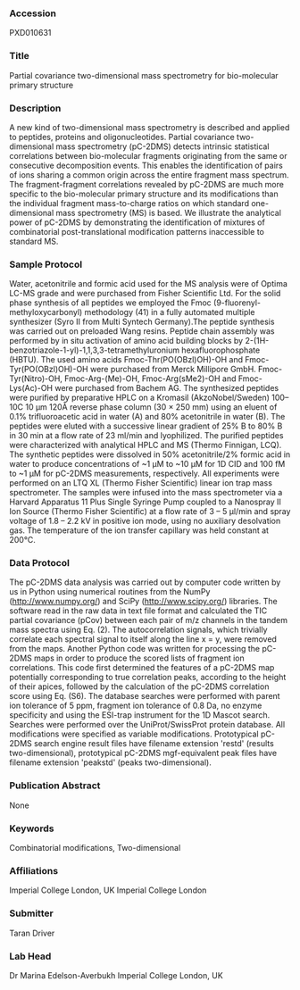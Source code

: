 ### Accession
PXD010631

### Title
Partial covariance two-dimensional mass spectrometry for bio-molecular primary structure

### Description
A new kind of two-dimensional mass spectrometry is described and applied to peptides, proteins and oligonucleotides. Partial covariance two-dimensional mass spectrometry (pC-2DMS) detects intrinsic statistical correlations between bio-molecular fragments originating from the same or consecutive decomposition events. This enables the identification of pairs of ions sharing a common origin across the entire fragment mass spectrum. The fragment-fragment correlations revealed by pC-2DMS are much more specific to the bio-molecular primary structure and its modifications than the individual fragment mass-to-charge ratios on which standard one-dimensional mass spectrometry (MS) is based. We illustrate the analytical power of pC-2DMS by demonstrating the identification of mixtures of combinatorial post-translational modification patterns inaccessible to standard MS.

### Sample Protocol
Water, acetonitrile and formic acid used for the MS analysis were of Optima LC-MS grade and were purchased from Fisher Scientific Ltd. For the solid phase synthesis of all peptides we employed the Fmoc (9-fluorenyl-methyloxycarbonyl) methodology (41) in a fully automated multiple synthesizer (Syro II from Multi Syntech Germany).The peptide synthesis was carried out on preloaded Wang resins. Peptide chain assembly was performed by in situ activation of amino acid building blocks by 2-(1H-benzotriazole-1-yl)-1,1,3,3-tetramethyluronium hexafluorophosphate (HBTU). The used amino acids Fmoc-Thr(PO(OBzl)OH)-OH and Fmoc-Tyr(PO(OBzl)OH)-OH were purchased from Merck Millipore GmbH. Fmoc-Tyr(Nitro)-OH, Fmoc-Arg-(Me)-OH, Fmoc-Arg(sMe2)-OH and Fmoc-Lys(Ac)-OH were purchased from Bachem AG. The synthesized peptides were purified by preparative HPLC on a Kromasil (AkzoNobel/Sweden) 100–10C 10 µm 120Å reverse phase column (30 × 250 mm) using an eluent of 0.1% trifluoroacetic acid in water (A) and 80% acetonitrile in water (B). The peptides were eluted with a successive linear gradient of 25% B to 80% B in 30 min at a flow rate of 23 ml/min and lyophilized. The purified peptides were characterized with analytical HPLC and MS (Thermo Finnigan, LCQ).  The synthetic peptides were dissolved in 50% acetonitrile/2% formic acid in water to produce concentrations of ~1 μM to ~10 μM for 1D CID and 100 fM to ~1 µM for pC-2DMS measurements, respectively. All experiments were performed on an LTQ XL (Thermo Fisher Scientific) linear ion trap mass spectrometer. The samples were infused into the mass spectrometer via a Harvard Apparatus 11 Plus Single Syringe Pump coupled to a Nanospray II Ion Source (Thermo Fisher Scientific) at a flow rate of 3 – 5 µl/min and spray voltage of 1.8 – 2.2 kV in positive ion mode, using no auxiliary desolvation gas. The temperature of the ion transfer capillary was held constant at 200°C.

### Data Protocol
The pC-2DMS data analysis was carried out by computer code written by us in Python using numerical routines from the NumPy (http://www.numpy.org/) and SciPy (http://www.scipy.org/) libraries. The software read in the raw data in text file format and calculated the TIC partial covariance (pCov) between each pair of m/z channels in the tandem mass spectra using Eq. (2). The autocorrelation signals, which trivially correlate each spectral signal to itself along the line x = y, were removed from the maps. Another Python code was written for processing the pC-2DMS maps in order to produce the scored lists of fragment ion correlations. This code first determined the features of a pC-2DMS map potentially corresponding to true correlation peaks, according to the height of their apices, followed by the calculation of the pC-2DMS correlation score using Eq. (S6).  The database searches were performed with parent ion tolerance of 5 ppm, fragment ion tolerance of 0.8 Da, no enzyme specificity and using the ESI-trap instrument for the 1D Mascot search. Searches were performed over the UniProt/SwissProt protein database. All modifications were specified as variable modifications. Prototypical pC-2DMS search engine result files have filename extension 'restd' (results two-dimensional), prototypical pC-2DMS mgf-equivalent peak files have filename extension 'peakstd' (peaks two-dimensional).

### Publication Abstract
None

### Keywords
Combinatorial modifications, Two-dimensional

### Affiliations
Imperial College London, UK
Imperial College London

### Submitter
Taran Driver

### Lab Head
Dr Marina Edelson-Averbukh
Imperial College London, UK



